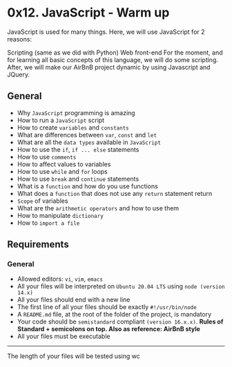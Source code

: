 # 0x12. JavaScript - Warm up

JavaScript is used for many things. Here, we will use JavaScript for 2 reasons:

Scripting (same as we did with Python)
Web front-end
For the moment, and for learning all basic concepts of this language, we will do some scripting. After, we will make our AirBnB project dynamic by using Javascript and JQuery.

## General

- Why `JavaScript` programming is amazing
- How to run a `JavaScript` script
- How to create `variables` and `constants`
- What are differences between `var`, `const` and `let`
- What are all the `data types` available in `JavaScript`
- How to use the `if`, `if ... else` statements
- How to use `comments`
- How to affect values to variables
- How to use `while` and `for` loops
- How to use `break` and `continue` statements
- What is a `function` and how do you use functions
- What does a `function` that does not use any `return` statement return
- `Scope` of variables
- What are the `arithmetic operators` and how to use them
- How to manipulate `dictionary`
- How to `import a file`

## Requirements

### General

- Allowed editors: `vi`, `vim`, `emacs`
- All your files will be interpreted on `Ubuntu 20.04 LTS` using `node (version 14.x)`
- All your files should end with a new line
- The first line of all your files should be exactly `#!/usr/bin/node`
- A `README.md` file, at the root of the folder of the project, is mandatory
- Your code should be `semistandard` compliant `(version 16.x.x)`. **Rules of Standard + semicolons on top. Also as reference: AirBnB style**
- All your files must be executable

---
The length of your files will be tested using wc
